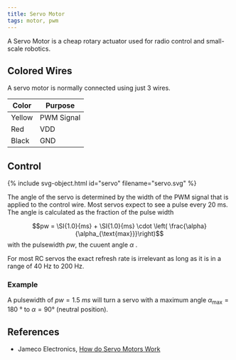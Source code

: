 ```yaml
---
title: Servo Motor
tags: motor, pwm
---
```

A Servo Motor is a cheap rotary actuator used for radio control and small-scale robotics.


## Colored Wires
A servo motor is normally connected using just 3 wires.

| Color  | Purpose     |
|--------|-------------|   
| Yellow | PWM Signal  |
| Red    | VDD         |
| Black  | GND         |


## Control

{% include svg-object.html id="servo" filename="servo.svg" %}

The angle of the servo is determined by the width of the PWM signal that is applied to the control wire.
Most servos expect to see a pulse every 20 ms. The angle is calculated as the fraction of the pulse width

  $$pw = \SI{1.0}{ms} + \SI{1.0}{ms} \cdot \left( \frac{\alpha}{\alpha_{\text{max}}}\right)$$
  with the pulsewidth $pw$, the cuuent angle $\alpha$ .

For most RC servos the exact refresh rate is irrelevant as long as it is in a range of 40 Hz to 200 Hz.

### Example
A pulsewidth of $pw = \SI{1.5}{ms}$ will turn a servo with a maximum angle $\alpha_{\max} = \SI{180}{\degree}$ to $\alpha = 90$° (neutral position).



## References
* Jameco Electronics, [How do Servo Motors Work](https://www.jameco.com/jameco/workshop/howitworks/how-servo-motors-work.html)



